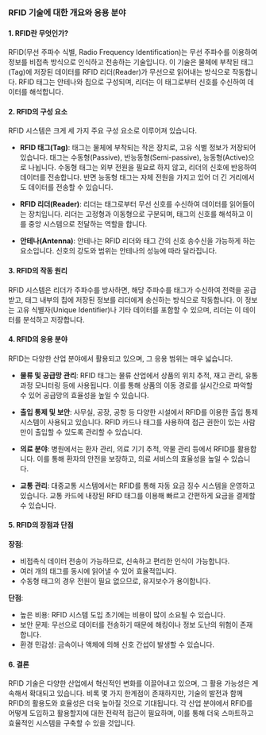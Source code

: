 ### RFID 기술에 대한 개요와 응용 분야

#### 1. RFID란 무엇인가?

RFID(무선 주파수 식별, Radio Frequency Identification)는 무선 주파수를 이용하여 정보를 비접촉 방식으로 인식하고 전송하는 기술입니다. 이 기술은 물체에 부착된 태그(Tag)에 저장된 데이터를 RFID 리더(Reader)가 무선으로 읽어내는 방식으로 작동합니다. RFID 태그는 안테나와 칩으로 구성되며, 리더는 이 태그로부터 신호를 수신하여 데이터를 해석합니다.

#### 2. RFID의 구성 요소

RFID 시스템은 크게 세 가지 주요 구성 요소로 이루어져 있습니다.

- **RFID 태그(Tag)**: 태그는 물체에 부착되는 작은 장치로, 고유 식별 정보가 저장되어 있습니다. 태그는 수동형(Passive), 반능동형(Semi-passive), 능동형(Active)으로 나뉩니다. 수동형 태그는 외부 전원을 필요로 하지 않고, 리더의 신호에 반응하여 데이터를 전송합니다. 반면 능동형 태그는 자체 전원을 가지고 있어 더 긴 거리에서도 데이터를 전송할 수 있습니다.
  
- **RFID 리더(Reader)**: 리더는 태그로부터 무선 신호를 수신하여 데이터를 읽어들이는 장치입니다. 리더는 고정형과 이동형으로 구분되며, 태그의 신호를 해석하고 이를 중앙 시스템으로 전달하는 역할을 합니다.

- **안테나(Antenna)**: 안테나는 RFID 리더와 태그 간의 신호 송수신을 가능하게 하는 요소입니다. 신호의 강도와 범위는 안테나의 성능에 따라 달라집니다.

#### 3. RFID의 작동 원리

RFID 시스템은 리더가 주파수를 방사하면, 해당 주파수를 태그가 수신하여 전력을 공급받고, 태그 내부의 칩에 저장된 정보를 리더에게 송신하는 방식으로 작동합니다. 이 정보는 고유 식별자(Unique Identifier)나 기타 데이터를 포함할 수 있으며, 리더는 이 데이터를 분석하고 저장합니다.

#### 4. RFID의 응용 분야

RFID는 다양한 산업 분야에서 활용되고 있으며, 그 응용 범위는 매우 넓습니다.

- **물류 및 공급망 관리**: RFID 태그는 물류 산업에서 상품의 위치 추적, 재고 관리, 유통 과정 모니터링 등에 사용됩니다. 이를 통해 상품의 이동 경로를 실시간으로 파악할 수 있어 공급망의 효율성을 높일 수 있습니다.

- **출입 통제 및 보안**: 사무실, 공장, 공항 등 다양한 시설에서 RFID를 이용한 출입 통제 시스템이 사용되고 있습니다. RFID 카드나 태그를 사용하여 접근 권한이 있는 사람만이 출입할 수 있도록 관리할 수 있습니다.

- **의료 분야**: 병원에서는 환자 관리, 의료 기기 추적, 약물 관리 등에서 RFID를 활용합니다. 이를 통해 환자의 안전을 보장하고, 의료 서비스의 효율성을 높일 수 있습니다.

- **교통 관리**: 대중교통 시스템에서는 RFID를 통해 자동 요금 징수 시스템을 운영하고 있습니다. 교통 카드에 내장된 RFID 태그를 이용해 빠르고 간편하게 요금을 결제할 수 있습니다.

#### 5. RFID의 장점과 단점

**장점**:
- 비접촉식 데이터 전송이 가능하므로, 신속하고 편리한 인식이 가능합니다.
- 여러 개의 태그를 동시에 읽어낼 수 있어 효율적입니다.
- 수동형 태그의 경우 전원이 필요 없으므로, 유지보수가 용이합니다.

**단점**:
- 높은 비용: RFID 시스템 도입 초기에는 비용이 많이 소요될 수 있습니다.
- 보안 문제: 무선으로 데이터를 전송하기 때문에 해킹이나 정보 도난의 위험이 존재합니다.
- 환경 민감성: 금속이나 액체에 의해 신호 간섭이 발생할 수 있습니다.

#### 6. 결론

RFID 기술은 다양한 산업에서 혁신적인 변화를 이끌어내고 있으며, 그 활용 가능성은 계속해서 확대되고 있습니다. 비록 몇 가지 한계점이 존재하지만, 기술의 발전과 함께 RFID의 활용도와 효율성은 더욱 높아질 것으로 기대됩니다. 각 산업 분야에서 RFID를 어떻게 도입하고 활용할지에 대한 전략적 접근이 필요하며, 이를 통해 더욱 스마트하고 효율적인 시스템을 구축할 수 있을 것입니다.